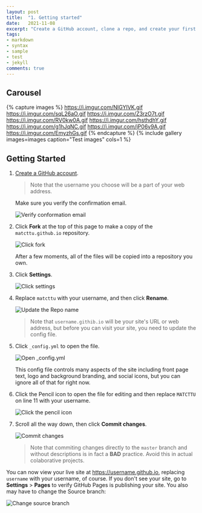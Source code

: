 ```yaml
---
layout: post
title:  "1. Getting started"
date:   2021-11-08
excerpt: "Create a GitHub account, clone a repo, and create your first pull request"
tags:
- markdown 
- syntax
- sample
- test
- jekyll
comments: true
---
```


## Carousel

{% capture images %}
	https://i.imgur.com/NIGYlVK.gif
	https://i.imgur.com/sqL26aO.gif
	https://i.imgur.com/Z3rzO7t.gif
    https://i.imgur.com/RV0kw0A.gif
    https://i.imgur.com/hsthdhY.gif
    https://i.imgur.com/g1hJqNC.gif
    https://i.imgur.com/jP06v9A.gif
    https://i.imgur.com/EmyzhGs.gif
{% endcapture %}
{% include gallery images=images caption="Test images" cols=1 %}

## Getting Started

1. [Create a GitHub account](https://github.com/join).

   > Note that the username you choose will be a part of your web address.

   Make sure you verify the confirmation email.
   
   ![Verify conformation email](https://i.imgur.com/NIGYlVK.gif)

1. Click **Fork** at the top of this page to make a copy of the `matcttu.github.io` repository.

   ![Click fork](https://i.imgur.com/sqL26aO.gif)

   After a few moments, all of the files will be copied into a repository you own.

1. Click **Settings**.

   ![Click settings](https://i.imgur.com/Z3rzO7t.gif)

1. Replace `matcttu` with your username, and then click **Rename**.

   ![Update the Repo name](https://i.imgur.com/RV0kw0A.gif)

   > Note that `username.githib.io` will be your site's URL or web address, but before you can visit your site, you need to update the config file.

1. Click `_config.yml` to open the file.

   ![Open _config.yml](https://i.imgur.com/hsthdhY.gif)

    This config file controls many aspects of the site including front page text, logo and background branding, and social icons, but you can ignore all of that for right now.

1. Click the Pencil icon to open the file for editing and then replace `MATCTTU` on line 11 with your username.

   ![Click the pencil icon](https://i.imgur.com/g1hJqNC.gif)

1. Scroll all the way down, then click **Commit changes**.

   ![Commit changes](https://i.imgur.com/jP06v9A.gif)

   > Note that commiting changes directly to the `master` branch and without descriptions is in fact a **BAD** practice. Avoid this in actual colaborative projects.

You can now view your live site at https://username.github.io, replacing `username` with your username, of course. If you don't see your site, go to **Settings** > **Pages** to verify GitHub Pages is publishing your site. You also may have to change the Source branch:

![Change source branch](https://i.imgur.com/EmyzhGs.gif)

